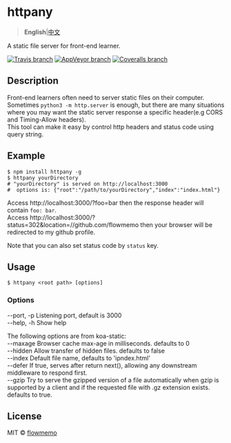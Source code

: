 # httpany
> **English**|[中文](https://github.com/flowmemo/httpany/blob/master/README.zh-cn.md)  

A static file server for front-end learner.

[![Travis branch](https://img.shields.io/travis/flowmemo/httpany/master.svg?style=flat-square)](https://travis-ci.org/flowmemo/httpany)
[![AppVeyor branch](https://img.shields.io/appveyor/ci/flowmemo/httpany/master.svg?style=flat-square&label=Win%20Test)](https://ci.appveyor.com/project/flowmemo/httpany/branch/master)
[![Coveralls branch](https://img.shields.io/coveralls/flowmemo/httpany/master.svg?style=flat-square)](https://coveralls.io/github/flowmemo/httpany?branch=master)

## Description
Front-end learners often need to server static files on their computer.
Sometimes `python3 -m http.server` is enough, but there are many situations where you may want the static server response a specific header(e.g CORS and Timing-Allow headers).  
This tool can make it easy by control http headers and status code using query string.

## Example
```shell
$ npm install httpany -g
$ httpany yourDirectory
# "yourDirectory" is served on http://localhost:3000
#  options is: {"root":"/path/to/yourDirectory","index":"index.html"}
```
Access http://localhost:3000/?foo=bar then the response header will contain `foo: bar`.  
Access http://localhost:3000/?status=302&location=//github.com/flowmemo then your browser will be redirected to my github profile.

Note that you can also set status code by `status` key.

## Usage
```shell
$ httpany <root path> [options]
```
### Options
--port, -p Listening port, default is 3000  
--help, -h Show help  

The following options are from koa-static:  
--maxage Browser cache max-age in milliseconds. defaults to 0  
--hidden Allow transfer of hidden files. defaults to false  
--index Default file name, defaults to 'ipndex.html'  
--defer If true, serves after return next(), allowing any downstream middleware to respond first.  
--gzip Try to serve the gzipped version of a file automatically when gzip is supported by a client and if the requested file with .gz extension exists. defaults to true.  

## License
MIT © [flowmemo](http://weibo.com/flowmemo)
